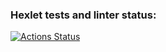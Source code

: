 ### Hexlet tests and linter status:
[![Actions Status](https://github.com/SvetlanaMovchan/data-analytics-project-96/actions/workflows/hexlet-check.yml/badge.svg)](https://github.com/SvetlanaMovchan/data-analytics-project-96/actions)